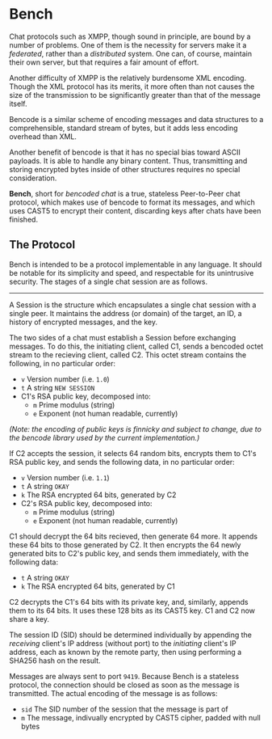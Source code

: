 # Bench
Chat protocols such as XMPP, though sound in principle, are bound by a number of problems. One of them is the necessity for servers make it a *federated*, rather than a *distributed* system. One can, of course, maintain their own server, but that requires a fair amount of effort.

Another difficulty of XMPP is the relatively burdensome XML encoding. Though the XML protocol has its merits, it more often than not causes the size of the transmission to be significantly greater than that of the message itself.

Bencode is a similar scheme of encoding messages and data structures to a comprehensible, standard stream of bytes, but it adds less encoding overhead than XML.

Another benefit of bencode is that it has no special bias toward ASCII payloads. It is able to handle any binary content. Thus, transmitting and storing encrypted bytes inside of other structures requires no special consideration.

**Bench**, short for *bencoded chat* is a true, stateless Peer-to-Peer chat protocol, which makes use of bencode to format its messages, and which uses CAST5 to encrypt their content, discarding keys after chats have been finished.

## The Protocol
Bench is intended to be a protocol implementable in any language. It should be notable for its simplicity and speed, and respectable for its unintrusive security. The stages of a single chat session are as follows.

-------
A Session is the structure which encapsulates a single chat session with a single peer. It maintains the address (or domain) of the target, an ID, a history of encrypted messages, and the key.

The two sides of a chat must establish a Session before exchanging messages. To do this, the initiating client, called C1, sends a bencoded octet stream to the recieving client, called C2. This octet stream contains the following, in no particular order:

* `v` Version number (i.e. `1.0`)
* `t` A string `NEW SESSION`
* C1's RSA public key, decomposed into:
    * `m` Prime modulus (string)
    * `e` Exponent (not human readable, currently)

*(Note: the encoding of public keys is finnicky and subject to change, due to the bencode library used by the current implementation.)*

If C2 accepts the session, it selects 64 random bits, encrypts them to C1's RSA public key, and sends the following data, in no particular order:

* `v` Version number (i.e. `1.1`)
* `t` A string `OKAY`
* `k` The RSA encrypted 64 bits, generated by C2
* C2's RSA public key, decomposed into:
    * `m` Prime modulus (string)
    * `e` Exponent (not human readable, currently)

C1 should decrypt the 64 bits recieved, then generate 64 more. It appends these 64 bits to those generated by C2. It then encrypts the 64 newly generated bits to C2's public key, and sends them immediately, with the following data:

* `t` A string `OKAY`
* `k` The RSA encrypted 64 bits, generated by C1

C2 decrypts the C1's 64 bits with its private key, and, similarly, appends them to its 64 bits. It uses these 128 bits as its CAST5 key. C1 and C2 now share a key.

The session ID (SID) should be determined individually by appending the *receiving* client's IP address (without port) to the *initiating* client's IP address, each as known by the remote party, then using performing a SHA256 hash on the result.

Messages are always sent to port `9419`. Because Bench is a stateless protocol, the connection should be closed as soon as the message is transmitted. The actual encoding of the message is as follows:

* `sid` The SID number of the session that the message is part of
* `m` The message, indivually encrypted by CAST5 cipher, padded with null bytes
